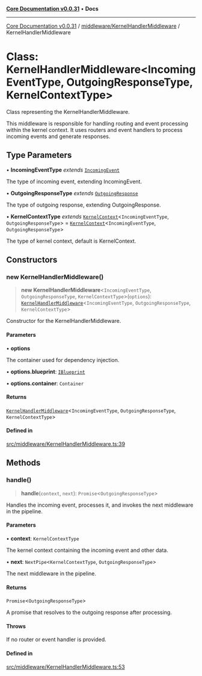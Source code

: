 [**Core Documentation v0.0.31**](../../../README.md) • **Docs**

***

[Core Documentation v0.0.31](../../../modules.md) / [middleware/KernelHandlerMiddleware](../README.md) / KernelHandlerMiddleware

# Class: KernelHandlerMiddleware\<IncomingEventType, OutgoingResponseType, KernelContextType\>

Class representing the KernelHandlerMiddleware.

This middleware is responsible for handling routing and event processing within the kernel context.
It uses routers and event handlers to process incoming events and generate responses.

## Type Parameters

• **IncomingEventType** *extends* [`IncomingEvent`](../../../events/IncomingEvent/classes/IncomingEvent.md)

The type of incoming event, extending IncomingEvent.

• **OutgoingResponseType** *extends* [`OutgoingResponse`](../../../events/OutgoingResponse/classes/OutgoingResponse.md)

The type of outgoing response, extending OutgoingResponse.

• **KernelContextType** *extends* [`KernelContext`](../../../definitions/interfaces/KernelContext.md)\<`IncomingEventType`, `OutgoingResponseType`\> = [`KernelContext`](../../../definitions/interfaces/KernelContext.md)\<`IncomingEventType`, `OutgoingResponseType`\>

The type of kernel context, default is KernelContext.

## Constructors

### new KernelHandlerMiddleware()

> **new KernelHandlerMiddleware**\<`IncomingEventType`, `OutgoingResponseType`, `KernelContextType`\>(`options`): [`KernelHandlerMiddleware`](KernelHandlerMiddleware.md)\<`IncomingEventType`, `OutgoingResponseType`, `KernelContextType`\>

Constructor for the KernelHandlerMiddleware.

#### Parameters

• **options**

The container used for dependency injection.

• **options.blueprint**: [`IBlueprint`](../../../definitions/type-aliases/IBlueprint.md)

• **options.container**: `Container`

#### Returns

[`KernelHandlerMiddleware`](KernelHandlerMiddleware.md)\<`IncomingEventType`, `OutgoingResponseType`, `KernelContextType`\>

#### Defined in

[src/middleware/KernelHandlerMiddleware.ts:39](https://github.com/stonemjs/core/blob/c4dbb69a8c86aa6134b62f7d9cac7dabb444c749/src/middleware/KernelHandlerMiddleware.ts#L39)

## Methods

### handle()

> **handle**(`context`, `next`): `Promise`\<`OutgoingResponseType`\>

Handles the incoming event, processes it, and invokes the next middleware in the pipeline.

#### Parameters

• **context**: `KernelContextType`

The kernel context containing the incoming event and other data.

• **next**: `NextPipe`\<`KernelContextType`, `OutgoingResponseType`\>

The next middleware in the pipeline.

#### Returns

`Promise`\<`OutgoingResponseType`\>

A promise that resolves to the outgoing response after processing.

#### Throws

If no router or event handler is provided.

#### Defined in

[src/middleware/KernelHandlerMiddleware.ts:53](https://github.com/stonemjs/core/blob/c4dbb69a8c86aa6134b62f7d9cac7dabb444c749/src/middleware/KernelHandlerMiddleware.ts#L53)
